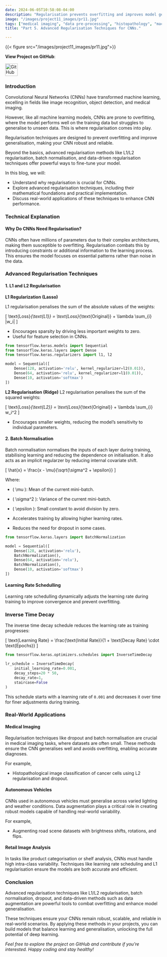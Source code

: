 ```yaml
---
date: 2024-06-05T10:58:08-04:00
description: "Regularisation prevents overfitting and improves model generalisation. This blog covers advanced techniques like L1/L2 regularisation, batch normalisation, and data-driven regularisation methods."
image: "/images/project11_images/pr11.jpg"
tags: ["medical imaging", "data pre-processing", "histopathology", "machine learning", "AI in healthcare"]
title: "Part 5. Advanced Regularisation Techniques for CNNs."

---
```

{{< figure src="/images/project11_images/pr11.jpg">}}

**View Project on GitHub**: 

<a href="https://github.com/drnsmith/Custom-CNNs-Histopathology-Classification" target="_blank">
    <img src="/images/github.png" alt="GitHub" style="width:40px; height:40px; vertical-align: middle;">
  </a>

### Introduction
Convolutional Neural Networks (CNNs) have transformed machine learning, excelling in fields like image recognition, object detection, and medical imaging. 

However, like all machine learning models, CNNs are prone to overfitting, where the model performs well on the training data but struggles to generalise to unseen data. This is where regularisation comes into play.

Regularisation techniques are designed to prevent overfitting and improve generalisation, making your CNN robust and reliable. 

Beyond the basics, advanced regularisation methods like L1/L2 regularisation, batch normalisation, and data-driven regularisation techniques offer powerful ways to fine-tune your model.

In this blog, we will:

 - Understand why regularisation is crucial for CNNs.
 - Explore advanced regularisation techniques, including their mathematical foundations and practical implementation.
 - Discuss real-world applications of these techniques to enhance CNN performance.

### Technical Explanation
#### Why Do CNNs Need Regularisation?
CNNs often have millions of parameters due to their complex architectures, making them susceptible to overfitting. Regularisation combats this by introducing constraints or additional information to the learning process. This ensures the model focuses on essential patterns rather than noise in the data.

### Advanced Regularisation Techniques

#### 1. L1 and L2 Regularisation
**L1 Regularization (Lasso)**

L1 regularisation penalises the sum of the absolute values of the weights:

\[
\text{Loss}_{\text{L1}} = \text{Loss}_{\text{Original}} + \lambda \sum_{i} |w_i|
\]

- Encourages sparsity by driving less important weights to zero.
- Useful for feature selection in CNNs.

```python
from tensorflow.keras.models import Sequential
from tensorflow.keras.layers import Dense
from tensorflow.keras.regularizers import l1, l2

model = Sequential([
    Dense(128, activation='relu', kernel_regularizer=l2(0.01)),
    Dense(64, activation='relu', kernel_regularizer=l1(0.01)),
    Dense(10, activation='softmax')
])
```

**L2 Regularisation (Ridge)**
L2 regularisation penalises the sum of the squared weights:

\[
\text{Loss}_{\text{L2}} = \text{Loss}_{\text{Original}} + \lambda \sum_{i} w_i^2
\]

- Encourages smaller weights, reducing the model’s sensitivity to individual parameters.

#### 2. Batch Normalisation

Batch normalisation normalises the inputs of each layer during training, stabilising learning and reducing the dependence on initialisation. It also acts as an implicit regularzer by reducing internal covariate shift.

\[
\hat{x} = \frac{x - \mu}{\sqrt{\sigma^2 + \epsilon}}
\]

Where:
- \( \mu \): Mean of the current mini-batch.
- \( \sigma^2 \): Variance of the current mini-batch.
- \( \epsilon \): Small constant to avoid division by zero.

- Accelerates training by allowing higher learning rates.
- Reduces the need for dropout in some cases.

```python
from tensorflow.keras.layers import BatchNormalization

model = Sequential([
    Dense(128, activation='relu'),
    BatchNormalization(),
    Dense(64, activation='relu'),
    BatchNormalization(),
    Dense(10, activation='softmax')
])
```
#### Learning Rate Schedulling

Learning rate schedulling dynamically adjusts the learning rate during training to improve convergence and prevent overfitting.

### Inverse Time Decay
The inverse time decay schedule reduces the learning rate as training progresses:

\[
\text{Learning Rate} = \frac{\text{Initial Rate}}{1 + \text{Decay Rate} \cdot \text{Epochs}}
\]

```python
from tensorflow.keras.optimizers.schedules import InverseTimeDecay

lr_schedule = InverseTimeDecay(
    initial_learning_rate=0.001,
    decay_steps=20 * 50,
    decay_rate=1,
    staircase=False
)
```
This schedule starts with a learning rate of `0.001` and decreases it over time for finer adjustments during training.

### Real-World Applications
#### Medical Imaging
Regularisation techniques like dropout and batch normalisation are crucial in medical imaging tasks, where datasets are often small. These methods ensure the CNN generalises well and avoids overfitting, enabling accurate diagnoses.

For example,

 - Histopathological image classification of cancer cells using L2 regularisation and dropout.


#### Autonomous Vehicles
CNNs used in autonomous vehicles must generalise across varied lighting and weather conditions. Data augmentation plays a critical role in creating robust models capable of handling real-world variability.

For example,

 - Augmenting road scene datasets with brightness shifts, rotations, and flips.


#### Retail Image Analysis
In tasks like product categorisation or shelf analysis, CNNs must handle high intra-class variability. Techniques like learning rate scheduling and L1 regularisation ensure the models are both accurate and efficient.

### Conclusion
Advanced regularisation techniques like L1/L2 regularisation, batch normalisation, dropout, and data-driven methods such as data augmentation are powerful tools to combat overfitting and enhance model generalisation. 

These techniques ensure your CNNs remain robust, scalable, and reliable in real-world scenarios. By applying these methods in your projects, you can build models that balance learning and generalisation, unlocking the full potential of deep learning.

*Feel free to explore the project on GitHub and contribute if you’re interested. Happy coding and stay healthy!*